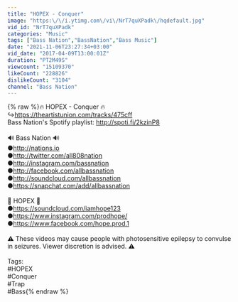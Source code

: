 ```yaml
---
title: "HOPEX - Conquer"
image: "https:\/\/i.ytimg.com\/vi\/NrT7quXPadk\/hqdefault.jpg"
vid_id: "NrT7quXPadk"
categories: "Music"
tags: ["Bass Nation","BassNation","Bass Music"]
date: "2021-11-06T23:27:34+03:00"
vid_date: "2017-04-09T13:00:01Z"
duration: "PT2M49S"
viewcount: "15109370"
likeCount: "228826"
dislikeCount: "3104"
channel: "Bass Nation"
---
```

{% raw %}🔥 HOPEX - Conquer 🔥<br />↪︎<a rel="nofollow" target="blank" href="https://theartistunion.com/tracks/475cff">https://theartistunion.com/tracks/475cff</a><br />Bass Nation's Spotify playlist: <a rel="nofollow" target="blank" href="http://spoti.fi/2kzinP8">http://spoti.fi/2kzinP8</a><br /><br />🔊 Bass Nation 🔊<br />●<a rel="nofollow" target="blank" href="http://nations.io">http://nations.io</a><br />●<a rel="nofollow" target="blank" href="http://twitter.com/all808nation">http://twitter.com/all808nation</a><br />●<a rel="nofollow" target="blank" href="http://instagram.com/bassnation">http://instagram.com/bassnation</a><br />●<a rel="nofollow" target="blank" href="http://facebook.com/allbassnation">http://facebook.com/allbassnation</a><br />●<a rel="nofollow" target="blank" href="http://soundcloud.com/allbassnation">http://soundcloud.com/allbassnation</a><br />●<a rel="nofollow" target="blank" href="https://snapchat.com/add/allbassnation">https://snapchat.com/add/allbassnation</a><br /><br />🎵 HOPEX 🎵<br />●<a rel="nofollow" target="blank" href="https://soundcloud.com/iamhope123">https://soundcloud.com/iamhope123</a><br />●<a rel="nofollow" target="blank" href="https://www.instagram.com/prodhope/">https://www.instagram.com/prodhope/</a><br />●<a rel="nofollow" target="blank" href="https://www.facebook.com/hope.prod.1">https://www.facebook.com/hope.prod.1</a><br /><br />⚠️ These videos may cause people with photosensitive epilepsy to convulse in seizures. Viewer discretion is advised. ⚠️<br /><br />Tags:<br />#HOPEX<br />#Conquer<br />#Trap<br />#Bass{% endraw %}
